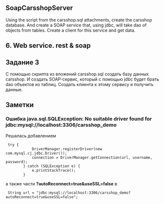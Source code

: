 ## SoapCarsshopServer
Using the script from the carsshop.sql attachments, create the carsshop database. And create a SOAP service that, using jdbc, will take dao of objects from tables. Create a client for this service and get data.

## 6. Web service. rest & soap

## Задание 3 

С помощью скрипта из вложений carsshop.sql создать базу данных carsshop. И создать SOAP-сервис, который с помощью jdbc будет брать dao объектов из таблиц. Создать клиента к этому сервису и получить данные.

## Заметки

### Ошибка java.sql.SQLException: No suitable driver found for jdbc:mysql://localhost:3306/carsshop_demo

Решалась добавлением 

```
 try {
            DriverManager.registerDriver(new com.mysql.cj.jdbc.Driver());
            connection = DriverManager.getConnection(url, username, password);
        } catch (SQLException e) {
            e.printStackTrace();
        }
```

а также части **?autoReconnect=true&useSSL=false** в 


```
 String url = "jdbc:mysql://localhost:3306/carsshop_demo?autoReconnect=true&useSSL=false";
```
